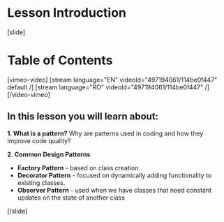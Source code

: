# Lesson Introduction

[slide]
# Table of Contents

[vimeo-video]
[stream language="EN" videoId="497194061/114be0f447" default /]
[stream language="RO" videoId="497194061/114be0f447"  /]
[/video-vimeo]

## In this lesson you will learn about:

**1. What is a pattern?** Why are patterns used in coding and how they improve code quality?

**2. Common Design Patterns**
- **Factory Pattern** - based on class creation.
- **Decorator Pattern** - focused on dynamically adding functionality to existing classes.
- **Observer Pattern** - used when we have classes that need constant updates on the state of another class

[/slide]